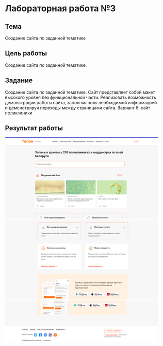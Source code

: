 # Лабораторная работа №3 #

## Тема ##

Создание сайта по заданной тематике

## Цель работы ##

Создание сайта по заданной тематике.

## Задание ##

Создание сайта по заданной тематике. Сайт представляет собой макет высокого уровня без функциональной части. Реализовать возможность демонстрации работы сайта, заполняя поля необходимой информацией и демонстрируя переходы между страницами сайта.
Вариант 6. сайт поликлиники

## Результат работы ##

![](./images/1.png)
![](./images/2.png)
![](./images/3.png)
